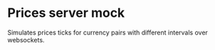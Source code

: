 # Prices server mock
Simulates prices ticks for currency pairs with different intervals over websockets. 
